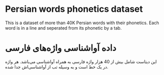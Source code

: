 # Persian words phonetics dataset

This is a dataset of more than 40K Persian words with their phonetics. Each word is in a line and seperated from its phonetic by a tab.

# داده آواشناسی واژه‌های فارسی

این دیتاست شامل بیش از 40 هزار واژه فارسی به همراه آواشناسی می‌باشد. هر واژه در یک خط است و به وسیله تب از آواشناسی‌اش جدا شده.
